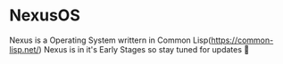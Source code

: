 # NexusOS
Nexus is a Operating System writtern in Common Lisp(https://common-lisp.net/)
Nexus is in it's Early Stages so stay tuned for updates 👀
